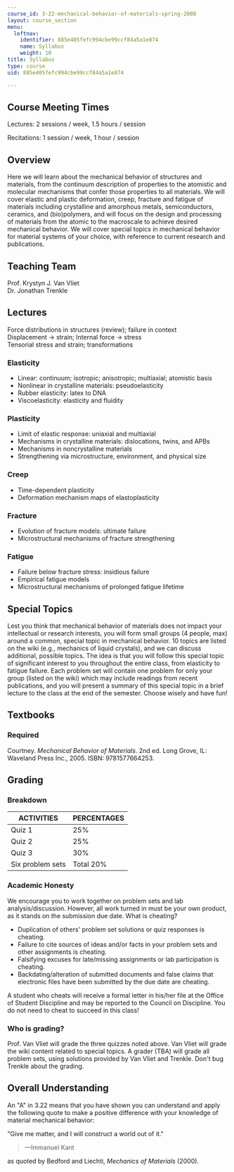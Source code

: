 ```yaml
---
course_id: 3-22-mechanical-behavior-of-materials-spring-2008
layout: course_section
menu:
  leftnav:
    identifier: 885e405fefc994cbe99ccf84a5a1e874
    name: Syllabus
    weight: 10
title: Syllabus
type: course
uid: 885e405fefc994cbe99ccf84a5a1e874

---
```


Course Meeting Times
--------------------

Lectures: 2 sessions / week, 1.5 hours / session

Recitations: 1 session / week, 1 hour / session

Overview
--------

Here we will learn about the mechanical behavior of structures and materials, from the continuum description of properties to the atomistic and molecular mechanisms that confer those properties to all materials. We will cover elastic and plastic deformation, creep, fracture and fatigue of materials including crystalline and amorphous metals, semiconductors, ceramics, and (bio)polymers, and will focus on the design and processing of materials from the atomic to the macroscale to achieve desired mechanical behavior. We will cover special topics in mechanical behavior for material systems of your choice, with reference to current research and publications.

Teaching Team
-------------

Prof. Krystyn J. Van Vliet  
Dr. Jonathan Trenkle

Lectures
--------

Force distributions in structures (review); failure in context  
Displacement → strain; Internal force → stress  
Tensorial stress and strain; transformations

### Elasticity

*   Linear: continuum; isotropic; anisotropic; multiaxial; atomistic basis
*   Nonlinear in crystalline materials: pseudoelasticity
*   Rubber elasticity: latex to DNA
*   Viscoelasticity: elasticity and fluidity

### Plasticity

*   Limit of elastic response: uniaxial and multiaxial
*   Mechanisms in crystalline materials: dislocations, twins, and APBs
*   Mechanisms in noncrystalline materials
*   Strengthening via microstructure, environment, and physical size

### Creep

*   Time-dependent plasticity
*   Deformation mechanism maps of elastoplasticity

### Fracture

*   Evolution of fracture models: ultimate failure
*   Microstructural mechanisms of fracture strengthening

### Fatigue

*   Failure below fracture stress: insidious failure
*   Empirical fatigue models
*   Microstructural mechanisms of prolonged fatigue lifetime

Special Topics
--------------

Lest you think that mechanical behavior of materials does not impact your intellectual or research interests, you will form small groups (4 people, max) around a common, special topic in mechanical behavior. 10 topics are listed on the wiki (e.g., mechanics of liquid crystals), and we can discuss additional, possible topics. The idea is that you will follow this special topic of significant interest to you throughout the entire class, from elasticity to fatigue failure. Each problem set will contain one problem for only your group (listed on the wiki) which may include readings from recent publications, and you will present a summary of this special topic in a brief lecture to the class at the end of the semester. Choose wisely and have fun!

Textbooks
---------

### Required

Courtney. _Mechanical Behavior of Materials_. 2nd ed. Long Grove, IL: Waveland Press Inc., 2005. ISBN: 9781577664253.

Grading
-------

### Breakdown

| ACTIVITIES | PERCENTAGES |
| --- | --- |
| Quiz 1 | 25% |
| Quiz 2 | 25% |
| Quiz 3 | 30% |
| Six problem sets | Total 20% 

### Academic Honesty

We encourage you to work together on problem sets and lab analysis/discussion. However, all work turned in must be your own product, as it stands on the submission due date. What is cheating?

*   Duplication of others' problem set solutions or quiz responses is cheating.
*   Failure to cite sources of ideas and/or facts in your problem sets and other assignments is cheating.
*   Falsifying excuses for late/missing assignments or lab participation is cheating.
*   Backdating/alteration of submitted documents and false claims that electronic files have been submitted by the due date are cheating.

A student who cheats will receive a formal letter in his/her file at the Office of Student Discipline and may be reported to the Council on Discipline. You do not need to cheat to succeed in this class!

### Who is grading?

Prof. Van Vliet will grade the three quizzes noted above. Van Vliet will grade the wiki content related to special topics. A grader (TBA) will grade all problem sets, using solutions provided by Van Vliet and Trenkle. Don't bug Trenkle about the grading.

Overall Understanding
---------------------

An "A" in 3.22 means that you have shown you can understand and apply the following quote to make a positive difference with your knowledge of material mechanical behavior:

"Give me matter, and I will construct a world out of it."

> —Immanuel Kant

as quoted by Bedford and Liechti, _Mechanics of Materials_ (2000).